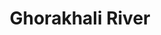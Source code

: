 ---
title: "Ghorakhali River"
title_bn: "ঘোড়াখালী নদী"
description: "The sadar upazila of Jessore and Terkhada upazila is the origin area of this river and then meets with Beki river."
---